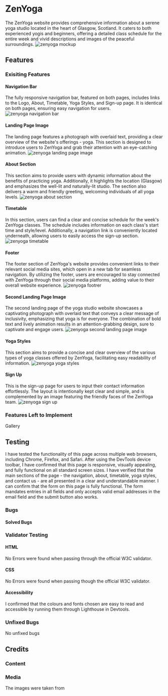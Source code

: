 # ZenYoga
The ZenYoga website provides comprehensive information about a serene yoga studio located in the heart of Glasgow, Scotland. It caters to both experienced yogis and beginners, offering a detailed class schedule for the entire week and vivid descriptions and images of the peaceful surroundings.
![zenyoga mockup](/assets/images/screenshots/zenyoga-mockup.png)
## Features
### Exisiting Features
#### Navigation Bar
The fully responsive navigation bar, featured on both pages, includes links to the Logo, About, Timetable, Yoga Styles, and Sign-up page. It is identical on both pages, ensuring easy navigation for users.
![zenyoga navigation bar](/assets/images/screenshots/zenyoga-header.png)
#### Landing Page Image
The landing page features a photograph with overlaid text, providing a clear overview of the website's offerings - yoga. This section is designed to introduce users to ZenYoga and grab their attention with an eye-catching animation.
![zenyoga landing page image](/assets/images/screenshots/zenyoga-firstpage.png)
#### About Section
This section aims to provide users with dynamic information about the benefits of practicing yoga. Additionally, it highlights the location (Glasgow) and emphasizes the well-lit and naturally-lit studio. The section also delivers a warm and friendly greeting, welcoming individuals of all yoga levels.
![zenyoga about section](/assets/images/screenshots/zenyoga-about.png)
#### Timetable
In this section, users can find a clear and concise schedule for the week's ZenYoga classes. The schedule includes information on each class's start time and style/level. Additionally, a navigation link is conveniently located underneath, allowing users to easily access the sign-up section.
![zenyoga timetable](/assets/images/screenshots/zenyoga-timetable.png)
#### Footer
The footer section of ZenYoga's website provides convenient links to their relevant social media sites, which open in a new tab for seamless navigation. By utilizing the footer, users are encouraged to stay connected with ZenYoga through their social media platforms, adding value to their overall website experience.
![zenyoga footrer](/assets/images/screenshots/zenyoga-footer.png)
#### Second Landing Page Image
The second landing page of the yoga studio website showcases a captivating photograph with overlaid text that conveys a clear message of inclusivity, emphasizing that yoga is for everyone. The combination of bold text and lively animation results in an attention-grabbing design, sure to captivate and engage users.
![zenyoga second landing page image](/assets/images/screenshots/zenyoga-secondpage.png)
#### Yoga Styles
This section aims to provide a concise and clear overview of the various types of yoga classes offered by ZenYoga, facilitating easy readability of information.
![zenyoga yoga styles](/assets/images/screenshots/zenyoga-yogastyles.png)
#### Sign Up
This is the sign-up page for users to input their contact information effortlessly. The layout is intentionally kept clear and simple, and is complemented by an image featuring the friendly faces of the ZenYoga team.
![zenyoga sign up](/assets/images/screenshots/zenyoga-signup.png)
### Features Left to Implement
Gallery
## Testing
I have tested the functionality of this page across multiple web browsers, including Chrome, Firefox, and Safari.
After using the DevTools device toolbar, I have confirmed that this page is responsive, visually appealing, and fully functional on all standard screen sizes.
I have verified that the main sections of the page - the navigation, about, timetable, yoga styles, and contact us - are all presented in a clear and understandable manner.
I can confirm that the form on this page is fully functional. The form mandates entries in all fields and only accepts valid email addresses in the email field and the submit button also works.
### Bugs
#### Solved Bugs

### Validator Testing
#### HTML
No Errors were found when passing through the official W3C validator.
#### CSS
No Errors were found when passing though the official W3C validator.
#### Accessibility 
I confirmed that the colours and fonts chosen are easy to read and accessible by running them through Lighthouse in Devtools.
### Unfixed Bugs
No unfixed bugs
## Credits
### Content
### Media
The images were taken from
